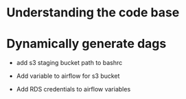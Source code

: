 # Understanding the code base



# Dynamically generate dags

- add s3 staging bucket path to bashrc

- Add variable to airflow for s3 bucket

- Add RDS credentials to airflow variables